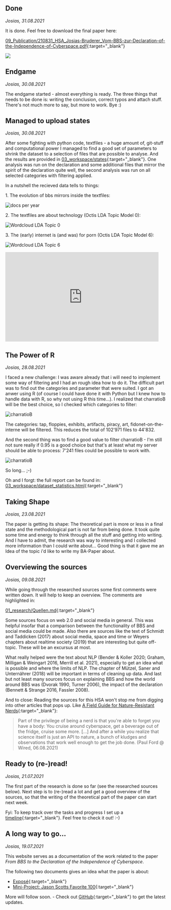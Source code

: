 ## Done
_Josias, 31.08.2021_

It is done. Feel free to download the final paper here:

[09_Publication/210831_HSA_Josias-Bruderer_Vom-BBS-zur-Declaration-of-the-Independence-of-Cyberspace.pdf](https://github.com/josiasbruderer/bbs-for-independence/raw/main/09_publication/210831_HSA_Josias-Bruderer_Vom-BBS-zur-Declaration-of-the-Independence-of-Cyberspace.pdf){:target="_blank"}

<img src="/assets/images/done.webp">

## Endgame
_Josias, 30.08.2021_

The endgame started - almost everything is ready. The three things that needs to be done is: writing the conclusion, correct typos and attach stuff. There's not much more to say, but more to work. Bye :)  

## Managed to upload states
_Josias, 30.08.2021_

After some fighting with python code, textfiles - a huge amount of, git-stuff and computational power I managed to find a good set of parameters to shrink the dataset to a selection of files that are possible to analyse. And the results are provided in [03_workspace/states](https://github.com/josiasbruderer/bbs-for-independence/tree/main/03_workspace/states){:target="_blank"}. One analysis was run on the declaration and some additional files that mirror the spirit of the declaration quite well, the second analysis was run on all selected categories with filtering applied.

In a nutshell the recieved data tells to things:

1\. The evolution of bbs mirrors inside the textfiles:

![docs per year](/assets/images/docs_per_year.png)

2\. The textfiles are about technology (Octis LDA Topic Model 0):

![Wordcloud LDA Topic 0](/assets/images/wc01.png)

3\. The (early) internet is (and was) for porn (Octis LDA Topic Model 6):

![Wordcloud LDA Topic 6](/assets/images/wc02.png)

<iframe width="480" height="280" src="https://www.youtube.com/embed/LTJvdGcb7Fs" title="YouTube video player" frameborder="0" allow="accelerometer; autoplay; clipboard-write; encrypted-media; gyroscope; picture-in-picture" allowfullscreen></iframe>

## The Power of R
_Josias, 28.08.2021_

I faced a new challenge: I was aware already that i will need to implement some way of filtering and I had an rough idea how to do it. The difficult part was to find out the categories and parameter that were suited. I got an anwer using R (of course I could have done it with Python but I knew how to handle data with R, so why not using R this time...). I realized that charratioB will be the best choice, so I checked which categories to filter:

![charratioB](/assets/images/charratioB_01.png)

The categories: tap, floppies, exhibits, artifacts, piracy, art, fidonet-on-the-interne will be filtered. This reduces the total of 102'971 files to 44'832.

And the second thing was to find a good value to filter charratioB - I'm still not sure really if 0.95 is a good choice but that's at least what my server should be able to process: 7'241 files could be possible to work with.

![charratioB](/assets/images/charratioB_02.png)

So long... ;-)

Oh and I forgt: the full report can be found in: [03_workspace/dataset_statistics.html](https://github.com/josiasbruderer/bbs-for-independence/blob/e81a2b07181f2f90eea6bc948fb0c956923698b7/03_workspace/dataset_statistics.html){:target="_blank"}

## Taking Shape
_Josias, 23.08.2021_

The paper is getting its shape: The theoretical part is more or less in a final state and the methodological part is not far from being done. It took quite some time and energy to think through all the stuff and getting into writing. And I have to admit, the research was way to interesting and I collected more information than I could write about... Good thing is that it gave me an Idea of the topic i'd like to write my BA-Paper about.  


## Overviewing the sources
_Josias, 09.08.2021_

While going through the researched sources some first comments were written down. It will help to keep an overview. The comments are highlighted in:

[01_research/Quellen.md](https://github.com/josiasbruderer/bbs-for-independence/commit/f18fd198322d7aa7b67d8a497f8bde0ec1224f35){:target="_blank"}

Some sources focus on web 2.0 and social media in general. This was helpful insofar that a comparison between the functionality of BBS and social media could be made. Also there are sources like the text of Schmidt and Taddicken (2017) about social media, space and time or Weyers chapters about realtime society (2019) that are interesting but quite off-topic. These  will be an excursus at most. 

What really helped were the text about NLP (Bender & Koller 2020; Graham, Milligan & Weingart 2016, Merrill et al. 2021), especially to get an idea what is possible and where the limits of NLP. The chapter of Mützel, Saner and Unternährer (2018) will be important in terms of cleaning up data. And last but not least many sources focus on explaining BBS and how the world around BBS was (Dvorak 1990, Turner 2006), the impact of the declaration (Bennett & Strange 2016, Fassler 2008). 

And to close: Reading the sources for this HSA won't stop me from digging into other articles that pops up. Like [A Field Guide for Nature-Resistant Nerds](https://www.wired.com/story/a-field-guide-for-nature-resistant-nerds-microchips-climate-change/){:target="_blank"}:

> Part of the privilege of being a nerd is that you're able to forget you have a body: You cruise around cyberspace, get a beverage out of the fridge, cruise some more. [...] And after a while you realize that science itself is just an API to nature, a bunch of kludges and observations that work well enough to get the job done. 
(Paul Ford @ Wired, 06.08.2021)

## Ready to (re-)read!
_Josias, 21.07.2021_

The first part of the research is done so far (see the researched sources below). Next step is to (re-)read a lot and get a good overview of the sources, so that the writing of the theoretical part of the paper can start next week.

Fyi: To keep track over the tasks and progress I set up a [timeline](https://github.com/josiasbruderer/bbs-for-independence/projects/1){:target="_blank"}. Feel free to check it out! :-)

<script src="https://emgithub.com/embed.js?target=https%3A%2F%2Fgithub.com%2Fjosiasbruderer%2Fbbs-for-independence%2Fblob%2Fb209e1294944c90f8ec8d982724d61eb0a8c496a%2F01_research%2FQuellen.md&style=an-old-hope&showBorder=on&showLineNumbers=on&showFileMeta=on&showCopy=on"></script>

## A long way to go...
_Josias, 19.07.2021_

This website serves as a documentation of the work related to the paper _From BBS to the Declaration of the Independence of Cyberspace_. 

The following two documents gives an idea what the paper is about:

- [Exposé](https://github.com/josiasbruderer/bbs-for-independence/blob/main/01_research/2021_Bruderer-Josias_Expose-HSA-v2.pdf){:target="_blank"}
- [Mini-Project: Jason Scotts Favorite 100](https://github.com/josiasbruderer/bbs-for-independence/blob/main/01_research/2021_Bruderer-Josias_jason-scotts-favorite-100_README.pdf){:target="_blank"}

More will follow soon. - Check out [GitHub](https://github.com/josiasbruderer/bbs-for-independence){:target="_blank"} to get the latest updates.

